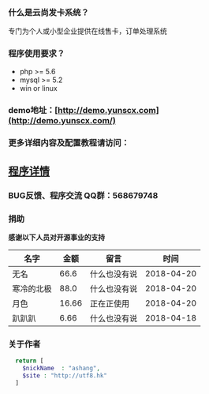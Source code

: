 ### 什么是云尚发卡系统？
专门为个人或小型企业提供在线售卡，订单处理系统

### 程序使用要求？
* php >= 5.6
* mysql >= 5.2
* win or linux

### demo地址：[http://demo.yunscx.com](http://demo.yunscx.com/)

### 更多详细内容及配置教程请访问：
## [程序详情](http://www.yunscx.com/cms/a/ysfaka.html)

### BUG反馈、程序交流 QQ群：568679748

### 捐助
**感谢以下人员对开源事业的支持** 



名字 | 金额 | 留言 | 时间
---|---|---|---
无名 | 66.6 | 什么也没有说 | 2018-04-20
寒冷的北极 | 88.0 | 什么也没有说 | 2018-04-20
月色 | 16.66 | 正在正使用 | 2018-04-20
趴趴趴 | 6.66 | 什么也没有说 | 2018-04-18



### 关于作者

```php
  return [
    $nickName  : "ashang",
    $site : "http://utf8.hk"
  ]
```